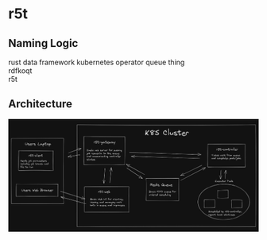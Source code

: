 # r5t

## Naming Logic
rust data framework kubernetes operator queue thing  
rdfkoqt  
r5t

## Architecture

![Current Architecture Diagram](docs/content/r5t-architecture-diagramV2.png)

